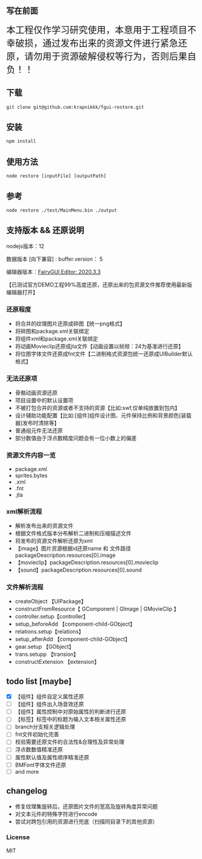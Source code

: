 ## 写在前面

<font size=5>本工程仅作学习研究使用，本意用于工程项目不幸破损，通过发布出来的资源文件进行紧急还原，请勿用于资源破解侵权等行为，否则后果自负！！</font>

## 下载

```
git clone git@github.com:krapnikkk/fgui-restore.git
```

## 安装 

```sh
npm install
```
## 使用方法
```
node restore [inputFile] [outputPath]
```

## 参考

```
node restore ./test/MainMenu.bin ./output 
```

## 支持版本 && 还原说明

nodejs版本：12

数据版本 [向下兼容] : buffer.version： 5

编辑器版本：[FairyGUI Editor: 2020.3.3](https://fairygui.com/product.html)

【已测试官方DEMO工程99%高度还原，还原出来的包资源文件推荐使用最新版编辑器打开】

### 还原程度
 - 将合并的纹理图片还原成碎图【统一png格式】
 - 将碎图和package.xml关联绑定
 - 将组件xml和package.xml关联绑定
 - 将动画Movieclip还原成jta文件【动画设置以帧频：24为基准进行还原】
 - 将位图字体文件还原成fnt文件【二进制格式资源包统一还原成UIBuilder默认格式】
 
  
### 无法还原项
 - 骨骼动画资源还原
 - 项目设置中的默认设置项
 - 不被打包合并的资源或者不支持的资源【比如:swf,仅单纯放置到包内】
 - 设计辅助功能配置【比如:[组件]组件设计图、元件保持比例和背景颜色[装载器]发布时清除等】
 - 普通组元件无法还原
 - 部分数值由于浮点数精度问题会有一位小数上的偏差

### 资源文件内容一览
 - package.xml
 - sprites.bytes
 - .xml
 - .fnt
 - .jta

### xml解析流程
 - 解析发布出来的资源文件
 - 根据文件格式版本分布解析二进制和压缩描述文件
 - 将发布的资源文件解析还原为xml
 - 【image】图片资源根据id还原name 和 文件路径 packageDescription.resources[0].image
 - 【movieclip】packageDescription.resources[0].movieclip
 - 【sound】packageDescription.resources[0].sound

### 文件解析流程
 - createObject 【UIPackage】
 - constructFromResource【 GComponent | GImage | GMovieClip 】
 - controller.setup【controller】
 - setup_beforeAdd 【component-child-GObject】
 - relations.setup【relations】
 - setup_afterAdd 【component-child-GObject】
 - gear.setup 【GObject】
 - trans.setupp 【transion】
 - constructExtension 【extension】

## todo list [maybe]
- [x] 【组件】组件自定义属性还原
- [ ] 【组件】组件出入场音效还原
- [ ] 【组件】属性控制中对原始属性的判断进行还原
- [ ] 【标签】标签中的标题为输入文本相关属性还原
- [ ] branch分支相关逻辑处理
- [ ] fnt文件初始化完善
- [ ] 校验需要还原文件的合法性&合理性及异常处理
- [ ] 浮点数数值精准还原
- [ ] 属性默认值及属性顺序精准还原
- [ ] BMFont字体文件还原
- [ ] and more

## changelog
- 修复纹理集旋转后，还原图片文件的宽高及旋转角度异常问题
- 对文本元件的特殊字符进行encode
- 尝试对跨包引用的资源进行兜底（扫描同目录下的其他资源）

### License ###
MIT
